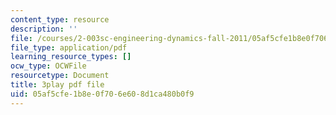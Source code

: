 ```yaml
---
content_type: resource
description: ''
file: /courses/2-003sc-engineering-dynamics-fall-2011/05af5cfe1b8e0f706e608d1ca480b0f9_ZNVvYg1FOPk.pdf
file_type: application/pdf
learning_resource_types: []
ocw_type: OCWFile
resourcetype: Document
title: 3play pdf file
uid: 05af5cfe-1b8e-0f70-6e60-8d1ca480b0f9
---
```

